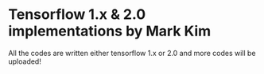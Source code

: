# Tensorflow 1.x & 2.0 implementations by Mark Kim 

All the codes are written either tensorflow 1.x or 2.0 and more codes will be uploaded! 

